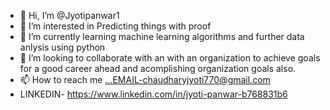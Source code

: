 - 👋 Hi, I’m @Jyotipanwar1
- 👀 I’m interested in Predicting things with proof
- 🌱 I’m currently learning machine learning algorithms and further data anlysis using python
- 💞️ I’m looking to collaborate with an with an organization to achieve goals for a good career ahead and acomplishing organization goals also.
- 📫 How to reach me ...EMAIL-chaudharyjyoti770@gmail.com
- LINKEDIN- https://www.linkedin.com/in/jyoti-panwar-b768831b6 

<!---
Jyotipanwar1/Jyotipanwar1 is a ✨ special ✨ repository because its `README.md` (this file) appears on your GitHub profile.
You can click the Preview link to take a look at your changes.
--->
